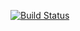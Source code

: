 [![Build Status](https://dev.azure.com/cph-gm/HotelSystem/_apis/build/status/large-systems.backend?branchName=master)](https://dev.azure.com/cph-gm/HotelSystem/_build/latest?definitionId=6&branchName=master)
